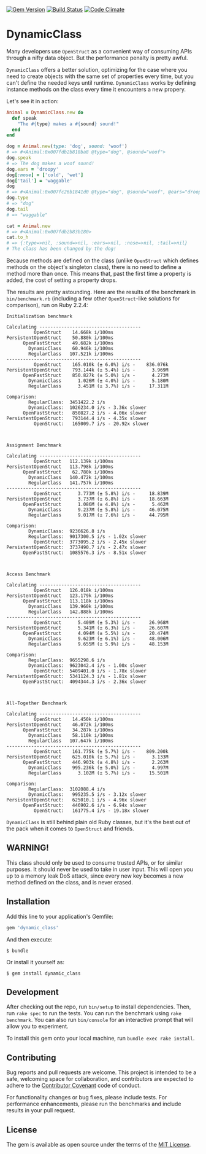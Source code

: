 [![Gem Version](https://badge.fury.io/rb/dynamic_class.svg)](https://badge.fury.io/rb/dynamic_class)
[![Build Status](https://travis-ci.org/amcaplan/dynamic_class.svg?branch=master)](https://travis-ci.org/amcaplan/dynamic_class)
[![Code Climate](https://codeclimate.com/github/amcaplan/dynamic_class.png)](https://codeclimate.com/github/amcaplan/dynamic_class)

# DynamicClass

Many developers use `OpenStruct` as a convenient way of consuming APIs through
a nifty data object. But the performance penalty is pretty awful.

`DynamicClass` offers a better solution, optimizing for the case where you
need to create objects with the same set of properties every time, but you
can't define the needed keys until runtime. `DynamicClass` works by defining
instance methods on the class every time it encounters a new propery.

Let's see it in action:

``` ruby
Animal = DynamicClass.new do
  def speak
    "The #{type} makes a #{sound} sound!"
  end
end

dog = Animal.new(type: 'dog', sound: 'woof')
# => #<Animal:0x007fdb2b818ba8 @type="dog", @sound="woof">
dog.speak
# => The dog makes a woof sound!
dog.ears = 'droopy'
dog[:nose] = ['cold', 'wet']
dog['tail'] = 'waggable'
dog
# => #<Animal:0x007fc26b1841d0 @type="dog", @sound="woof", @ears="droopy", @nose=["cold", "wet"], @tail="waggable">
dog.type
# => "dog"
dog.tail
# => "waggable"

cat = Animal.new
# => #<Animal:0x007fdb2b83b180>
cat.to_h
# => {:type=>nil, :sound=>nil, :ears=>nil, :nose=>nil, :tail=>nil}
# The class has been changed by the dog!
```

Because methods are defined on the class (unlike `OpenStruct` which defines
methods on the object's singleton class), there is no need to define a method
more than once. This means that, past the first time a property is added,
the cost of setting a property drops.

The results are pretty astounding. Here are the results of the benchmark in
`bin/benchmark.rb` (including a few other `OpenStruct`-like solutions for
comparison), run on Ruby 2.2.4:

```
Initialization benchmark

Calculating -------------------------------------
          OpenStruct    14.668k i/100ms
PersistentOpenStruct    50.880k i/100ms
      OpenFastStruct    49.682k i/100ms
        DynamicClass    60.946k i/100ms
        RegularClass   107.521k i/100ms
-------------------------------------------------
          OpenStruct    165.010k (± 6.0%) i/s -    836.076k
PersistentOpenStruct    793.144k (± 5.4%) i/s -      3.969M
      OpenFastStruct    850.827k (± 5.0%) i/s -      4.273M
        DynamicClass      1.026M (± 4.0%) i/s -      5.180M
        RegularClass      3.451M (± 3.7%) i/s -     17.311M

Comparison:
        RegularClass:  3451422.2 i/s
        DynamicClass:  1026234.0 i/s - 3.36x slower
      OpenFastStruct:   850827.2 i/s - 4.06x slower
PersistentOpenStruct:   793144.4 i/s - 4.35x slower
          OpenStruct:   165009.7 i/s - 20.92x slower



Assignment Benchmark

Calculating -------------------------------------
          OpenStruct   112.139k i/100ms
PersistentOpenStruct   113.798k i/100ms
      OpenFastStruct    62.780k i/100ms
        DynamicClass   140.472k i/100ms
        RegularClass   141.757k i/100ms
-------------------------------------------------
          OpenStruct      3.773M (± 5.8%) i/s -     18.839M
PersistentOpenStruct      3.737M (± 6.8%) i/s -     18.663M
      OpenFastStruct      1.086M (± 4.8%) i/s -      5.462M
        DynamicClass      9.237M (± 5.8%) i/s -     46.075M
        RegularClass      9.017M (± 7.6%) i/s -     44.795M

Comparison:
        DynamicClass:  9236626.8 i/s
        RegularClass:  9017300.5 i/s - 1.02x slower
          OpenStruct:  3773095.2 i/s - 2.45x slower
PersistentOpenStruct:  3737490.7 i/s - 2.47x slower
      OpenFastStruct:  1085576.3 i/s - 8.51x slower



Access Benchmark

Calculating -------------------------------------
          OpenStruct   126.018k i/100ms
PersistentOpenStruct   123.179k i/100ms
      OpenFastStruct   113.118k i/100ms
        DynamicClass   139.960k i/100ms
        RegularClass   142.888k i/100ms
-------------------------------------------------
          OpenStruct      5.409M (± 5.3%) i/s -     26.968M
PersistentOpenStruct      5.341M (± 6.3%) i/s -     26.607M
      OpenFastStruct      4.094M (± 5.5%) i/s -     20.474M
        DynamicClass      9.623M (± 6.1%) i/s -     48.006M
        RegularClass      9.655M (± 5.9%) i/s -     48.153M

Comparison:
        RegularClass:  9655298.6 i/s
        DynamicClass:  9623042.4 i/s - 1.00x slower
          OpenStruct:  5409401.0 i/s - 1.78x slower
PersistentOpenStruct:  5341124.3 i/s - 1.81x slower
      OpenFastStruct:  4094344.3 i/s - 2.36x slower



All-Together Benchmark

Calculating -------------------------------------
          OpenStruct    14.450k i/100ms
PersistentOpenStruct    46.072k i/100ms
      OpenFastStruct    34.287k i/100ms
        DynamicClass    58.110k i/100ms
        RegularClass   107.647k i/100ms
-------------------------------------------------
          OpenStruct    161.775k (± 5.7%) i/s -    809.200k
PersistentOpenStruct    625.010k (± 5.7%) i/s -      3.133M
      OpenFastStruct    446.903k (± 4.8%) i/s -      2.263M
        DynamicClass    995.236k (± 5.0%) i/s -      4.997M
        RegularClass      3.102M (± 5.7%) i/s -     15.501M

Comparison:
        RegularClass:  3102088.4 i/s
        DynamicClass:   995235.5 i/s - 3.12x slower
PersistentOpenStruct:   625010.1 i/s - 4.96x slower
      OpenFastStruct:   446902.6 i/s - 6.94x slower
          OpenStruct:   161775.4 i/s - 19.18x slower
```

`DynamicClass` is still behind plain old Ruby classes, but it's the best out of
the pack when it comes to `OpenStruct` and friends.

## WARNING!

This class should only be used to consume trusted APIs, or for similar purposes.
It should never be used to take in user input. This will open you up to a memory
leak DoS attack, since every new key becomes a new method defined on the class,
and is never erased.

## Installation

Add this line to your application's Gemfile:

```ruby
gem 'dynamic_class'
```

And then execute:

    $ bundle

Or install it yourself as:

    $ gem install dynamic_class

## Development

After checking out the repo, run `bin/setup` to install dependencies. Then, run
`rake spec` to run the tests. You can run the benchmark using `rake benchmark`.
You can also run `bin/console` for an interactive prompt that will allow you to
experiment.

To install this gem onto your local machine, run `bundle exec rake install`.

## Contributing

Bug reports and pull requests are welcome. This project is intended to be a
safe, welcoming space for collaboration, and contributors are expected to adhere
to the [Contributor Covenant](http://contributor-covenant.org) code of conduct.

For functionality changes or bug fixes, please include tests. For performance
enhancements, please run the benchmarks and include results in your pull
request.

## License

The gem is available as open source under the terms of the [MIT License](http://opensource.org/licenses/MIT).

